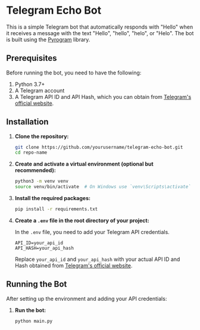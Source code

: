 # Telegram Echo Bot

This is a simple Telegram bot that automatically responds with "Hello" when it receives a message with the text "Hello", "hello", "helo", or "Helo". The bot is built using the [Pyrogram](https://docs.pyrogram.org/) library.

## Prerequisites

Before running the bot, you need to have the following:

1. Python 3.7+
2. A Telegram account
3. A Telegram API ID and API Hash, which you can obtain from [Telegram's official website](https://my.telegram.org/).

## Installation

1. **Clone the repository:**

   ```bash
   git clone https://github.com/yourusername/telegram-echo-bot.git
   cd repo-name
   ```

2. **Create and activate a virtual environment (optional but recommended):**

   ```bash
   python3 -m venv venv
   source venv/bin/activate  # On Windows use `venv\Scripts\activate`
   ```

3. **Install the required packages:**

   ```bash
   pip install -r requirements.txt
   ```

4. **Create a `.env` file in the root directory of your project:**

   In the `.env` file, you need to add your Telegram API credentials.

   ```text
   API_ID=your_api_id
   API_HASH=your_api_hash
   ```

   Replace `your_api_id` and `your_api_hash` with your actual API ID and Hash obtained from [Telegram's official website](https://my.telegram.org/).

## Running the Bot

After setting up the environment and adding your API credentials:

1. **Run the bot:**

   ```bash
   python main.py
   ```
